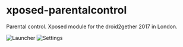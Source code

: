 # xposed-parentalcontrol
Parental control. Xposed module for the droid2gether 2017 in London.

![Launcher](https://raw.github.com/forbroteam/xposed-parentalcontrol/master/screenshot1.png)
![Settings](https://raw.github.com/forbroteam/xposed-parentalcontrol/master/screenshot2.png)
